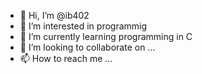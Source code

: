 - 👋 Hi, I’m @ib402
- 👀 I’m interested in programmig
- 🌱 I’m currently learning programming in C
- 💞️ I’m looking to collaborate on ...
- 📫 How to reach me ...

<!---
ib402/ib402 is a ✨ special ✨ repository because its `README.md` (this file) appears on your GitHub profile.
You can click the Preview link to take a look at your changes.
--->

